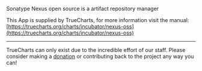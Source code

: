 Sonatype Nexus open source is a artifact repository manager

This App is supplied by TrueCharts, for more information visit the manual: [https://truecharts.org/charts/incubator/nexus-oss](https://truecharts.org/charts/incubator/nexus-oss)

---

TrueCharts can only exist due to the incredible effort of our staff.
Please consider making a [donation](https://truecharts.org/sponsor) or contributing back to the project any way you can!
